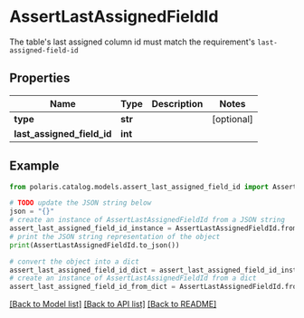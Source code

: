 <!--

 Licensed to the Apache Software Foundation (ASF) under one
 or more contributor license agreements.  See the NOTICE file
 distributed with this work for additional information
 regarding copyright ownership.  The ASF licenses this file
 to you under the Apache License, Version 2.0 (the
 "License"); you may not use this file except in compliance
 with the License.  You may obtain a copy of the License at

   http://www.apache.org/licenses/LICENSE-2.0

 Unless required by applicable law or agreed to in writing,
 software distributed under the License is distributed on an
 "AS IS" BASIS, WITHOUT WARRANTIES OR CONDITIONS OF ANY
 KIND, either express or implied.  See the License for the
 specific language governing permissions and limitations
 under the License.

-->
# AssertLastAssignedFieldId

The table's last assigned column id must match the requirement's `last-assigned-field-id`

## Properties

Name | Type | Description | Notes
------------ | ------------- | ------------- | -------------
**type** | **str** |  | [optional] 
**last_assigned_field_id** | **int** |  | 

## Example

```python
from polaris.catalog.models.assert_last_assigned_field_id import AssertLastAssignedFieldId

# TODO update the JSON string below
json = "{}"
# create an instance of AssertLastAssignedFieldId from a JSON string
assert_last_assigned_field_id_instance = AssertLastAssignedFieldId.from_json(json)
# print the JSON string representation of the object
print(AssertLastAssignedFieldId.to_json())

# convert the object into a dict
assert_last_assigned_field_id_dict = assert_last_assigned_field_id_instance.to_dict()
# create an instance of AssertLastAssignedFieldId from a dict
assert_last_assigned_field_id_from_dict = AssertLastAssignedFieldId.from_dict(assert_last_assigned_field_id_dict)
```
[[Back to Model list]](../README.md#documentation-for-models) [[Back to API list]](../README.md#documentation-for-api-endpoints) [[Back to README]](../README.md)


